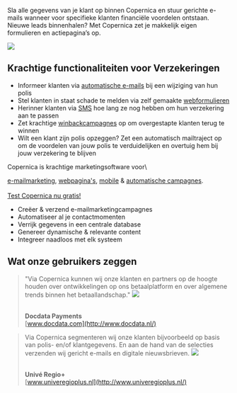 Sla alle gegevens van je klant op binnen Copernica en stuur gerichte
e-mails wanneer voor specifieke klanten financiële voordelen ontstaan.
Nieuwe leads binnenhalen? Met Copernica zet je makkelijk eigen
formulieren en actiepagina’s op.

![](Copernicacom/finance-copernica.jpg)

Krachtige functionaliteiten voor Verzekeringen
----------------------------------------------

-   Informeer klanten via [automatische
    e-mails](http://www.copernica.com/nl/functies/e-mailings/automatiseer-je-campagnes)
    bij een wijziging van hun polis
-   Stel klanten in staat schade te melden via zelf gemaakte
    [webformulieren](http://www.copernica.com/nl/functies/webpaginas/verschillende-soorten-webformulieren)
-   Herinner klanten via
    [SMS](http://www.copernica.com/nl/functies/mobile/sms-bericht-verzenden)
    hoe lang ze nog hebben om hun verzekering aan te passen
-   Zet krachtige
    [winbackcampagnes](http://www.copernica.com/nl/over-ons/nieuws/event-driven-e-mailcampagnes-gebruik-jij-ze-al)
    op om overgestapte klanten terug te winnen
-   Wilt een klant zijn polis opzeggen? Zet een automatisch mailtraject
    op om de voordelen van jouw polis te verduidelijken en overtuig hem
    bij jouw verzekering te blijven

Copernica is krachtige marketingsoftware voor\

[e-mailmarketing](http://www.copernica.com/nl/functies/e-mailings "e-mailmarketing"),
[webpagina's](http://www.copernica.com/nl/functies/webpaginas "webpagina's"),
[mobile](http://www.copernica.com/nl/functies/mobile "mobile") &
[automatische
campagnes](http://www.copernica.com/nl/functies/e-mailings/automatiseer-je-campagnes "automatische campagnes").\
\
[Test Copernica nu
gratis!](http://www.copernica.com/nl/copernica-30-dagen-proberen "Test Copernica nu gratis!")

-   Creëer & verzend e-mailmarketingcampagnes
-   Automatiseer al je contactmomenten
-   Verrijk gegevens in een centrale database
-   Genereer dynamische & relevante content
-   Integreer naadloos met elk systeem

Wat onze gebruikers zeggen
--------------------------

> "Via Copernica kunnen wij onze klanten en partners op de hoogte houden
> over ontwikkelingen op ons betaalplatform en over algemene trends
> binnen het betaallandschap." ![](testimonials/docdata.png)
>
> \
> **Docdata Payments**\
> [www.docdata.com](http://www.docdata.nl/)

> Via Copernica segmenteren wij onze klanten bijvoorbeeld op basis van
> polis- en/of klantgegevens. En aan de hand van de selecties verzenden
> wij gericht e-mails en digitale nieuwsbrieven.
> ![](testimonials/unive.png)
>
> \
> **Univé Regio+**\
> [www.univeregioplus.nl](http://www.univeregioplus.nl/)
